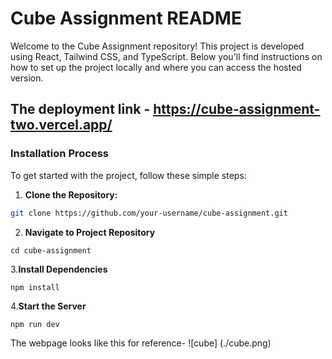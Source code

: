 # Cube Assignment README

Welcome to the Cube Assignment repository! This project is developed using React, Tailwind CSS, and TypeScript. Below you'll find instructions on how to set up the project locally and where you can access the hosted version.
## The deployment link - https://cube-assignment-two.vercel.app/ 

### Installation Process

To get started with the project, follow these simple steps:

1. **Clone the Repository:** 
```bash
git clone https://github.com/your-username/cube-assignment.git
```
2. **Navigate to Project Repository**
```
cd cube-assignment
```
3.**Install Dependencies**
 ```
npm install
```
4.**Start the Server**
```
npm run dev
```

The webpage looks like this for reference- ![cube] (./cube.png)
